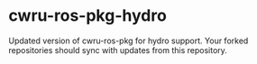 # cwru-ros-pkg-hydro
Updated version of cwru-ros-pkg for hydro support.
Your forked repositories should sync with updates from this repository.
